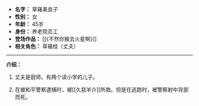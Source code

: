 
- **名字：** 草薙美良子
- **性别：** 女
- **年龄：** 45岁
- **身份：** 养老院员工
- **登场作品：** [[《不然你搬去火星啊》]]
- **相关角色：** 草薙桂（丈夫）

---

**介绍：** 

1. 丈夫是厨师。有两个读小学的儿子。

2. 在被和平警察逮捕时，被[[久慈羊介]]所救。但是在逃跑时，被警察射中背部而死。